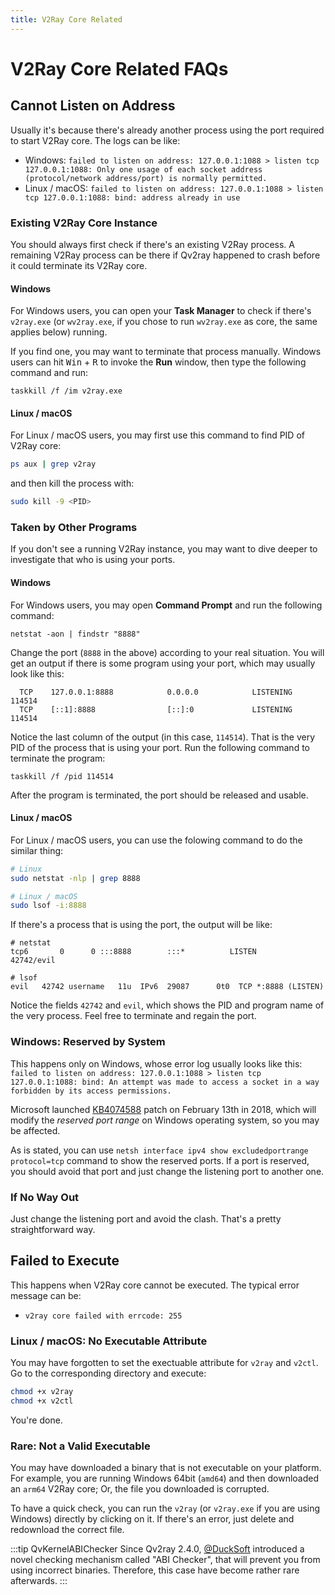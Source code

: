 ```yaml
---
title: V2Ray Core Related
---
```


# V2Ray Core Related FAQs

## Cannot Listen on Address

Usually it's because there's already another process using the port required to start V2Ray core. The logs can be like:

- Windows: `failed to listen on address: 127.0.0.1:1088 > listen tcp 127.0.0.1:1088: Only one usage of each socket address (protocol/network address/port) is normally permitted.`
- Linux / macOS: `failed to listen on address: 127.0.0.1:1088 > listen tcp 127.0.0.1:1088: bind: address already in use`

### Existing V2Ray Core Instance

You should always first check if there's an existing V2Ray process. A remaining V2Ray process can be there if Qv2ray happened to crash before it could terminate its V2Ray core.

#### Windows

For Windows users, you can open your **Task Manager** to check if there's `v2ray.exe` (or `wv2ray.exe`, if you chose to run `wv2ray.exe` as core, the same applies below) running.

If you find one, you may want to terminate that process manually. Windows users can hit <kbd>Win</kbd> + <kbd>R</kbd> to invoke the **Run** window, then type the following command and run:

```batch
taskkill /f /im v2ray.exe
```

#### Linux / macOS

For Linux / macOS users, you may first use this command to find PID of V2Ray core:

```bash
ps aux | grep v2ray
```

and then kill the process with:

```bash
sudo kill -9 <PID>
```

### Taken by Other Programs

If you don't see a running V2Ray instance, you may want to dive deeper to investigate that who is using your ports.

#### Windows

For Windows users, you may open **Command Prompt** and run the following command:

```batch
netstat -aon | findstr "8888"
```

Change the port (`8888` in the above) according to your real situation. You will get an output if there is some program using your port, which may usually look like this:

```
  TCP    127.0.0.1:8888            0.0.0.0            LISTENING       114514
  TCP    [::1]:8888                [::]:0             LISTENING       114514
```

Notice the last column of the output (in this case, `114514`). That is the very PID of the process that is using your port. Run the following command to terminate the program:

```batch
taskkill /f /pid 114514
```

After the program is terminated, the port should be released and usable.

#### Linux / macOS

For Linux / macOS users, you can use the folowing command to do the similar thing:

```bash
# Linux
sudo netstat -nlp | grep 8888

# Linux / macOS
sudo lsof -i:8888
```

If there's a process that is using the port, the output will be like:

```
# netstat
tcp6       0      0 :::8888        :::*          LISTEN      42742/evil

# lsof
evil   42742 username   11u  IPv6  29087      0t0  TCP *:8888 (LISTEN)
```

Notice the fields `42742` and `evil`, which shows the PID and program name of the very process. Feel free to terminate and regain the port.

### Windows: Reserved by System

This happens only on Windows, whose error log usually looks like this: `failed to listen on address: 127.0.0.1:1088 > listen tcp 127.0.0.1:1088: bind: An attempt was made to access a socket in a way forbidden by its access permissions.`

Microsoft launched [KB4074588](https://support.microsoft.com/eu-es/help/4074588/windows-10-update-kb4074588) patch on February 13th in 2018, which will modify the _reserved port range_ on Windows operating system, so you may be affected.

As is stated, you can use `netsh interface ipv4 show excludedportrange protocol=tcp` command to show the reserved ports. If a port is reserved, you should avoid that port and just change the listening port to another one.

### If No Way Out

Just change the listening port and avoid the clash. That's a pretty straightforward way.

## Failed to Execute

This happens when V2Ray core cannot be executed. The typical error message can be:

- `v2ray core failed with errcode: 255`

### Linux / macOS: No Executable Attribute

You may have forgotten to set the exectuable attribute for `v2ray` and `v2ctl`. Go to the corresponding directory and execute:

```bash
chmod +x v2ray
chmod +x v2ctl
```

You're done.

### Rare: Not a Valid Executable

You may have downloaded a binary that is not executable on your platform. For example, you are running Windows 64bit (`amd64`) and then downloaded an `arm64` V2Ray core; Or, the file you downloaded is corrupted.

To have a quick check, you can run the `v2ray` (or `v2ray.exe` if you are using Windows) directly by clicking on it. If there's an error, just delete and redownload the correct file.

:::tip QvKernelABIChecker
Since Qv2ray 2.4.0, [@DuckSoft](https://github.com/DuckSoft) introduced a novel checking mechanism called "ABI Checker", that will prevent you from using incorrect binaries. Therefore, this case have become rather rare afterwards.
:::
